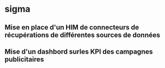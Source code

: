 # sigma
## Mise en place d'un HIM de  connecteurs de récupérations de différentes sources de données
## Mise d'un dashbord surles KPI des campagnes publicitaires
